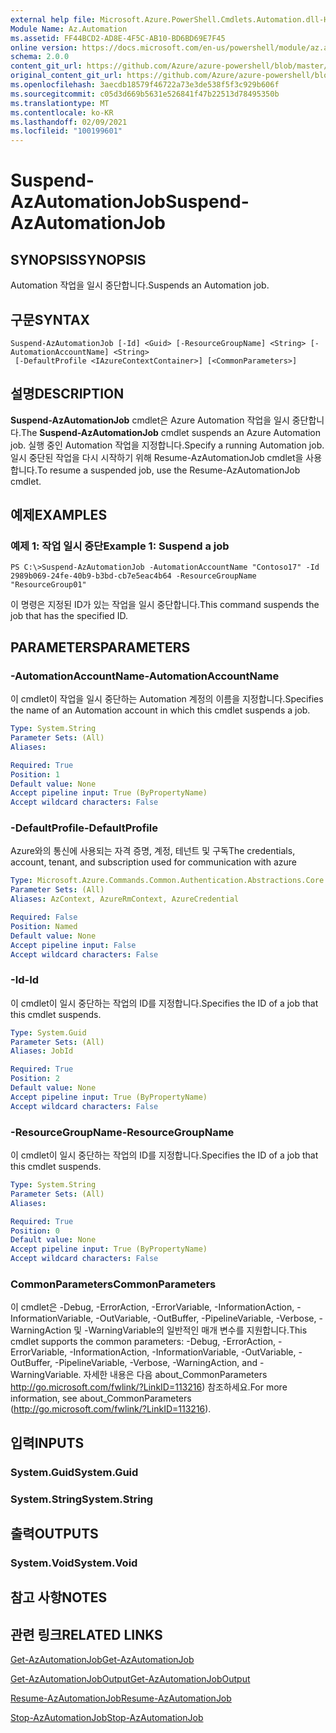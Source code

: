 ```yaml
---
external help file: Microsoft.Azure.PowerShell.Cmdlets.Automation.dll-Help.xml
Module Name: Az.Automation
ms.assetid: FF44BCD2-AD8E-4F5C-AB10-BD6BD69E7F45
online version: https://docs.microsoft.com/en-us/powershell/module/az.automation/suspend-azautomationjob
schema: 2.0.0
content_git_url: https://github.com/Azure/azure-powershell/blob/master/src/Automation/Automation/help/Suspend-AzAutomationJob.md
original_content_git_url: https://github.com/Azure/azure-powershell/blob/master/src/Automation/Automation/help/Suspend-AzAutomationJob.md
ms.openlocfilehash: 3aecdb18579f46722a73e3de538f5f3c929b606f
ms.sourcegitcommit: c05d3d669b5631e526841f47b22513d78495350b
ms.translationtype: MT
ms.contentlocale: ko-KR
ms.lasthandoff: 02/09/2021
ms.locfileid: "100199601"
---
```

# <span data-ttu-id="13ec3-101">Suspend-AzAutomationJob</span><span class="sxs-lookup"><span data-stu-id="13ec3-101">Suspend-AzAutomationJob</span></span>

## <span data-ttu-id="13ec3-102">SYNOPSIS</span><span class="sxs-lookup"><span data-stu-id="13ec3-102">SYNOPSIS</span></span>
<span data-ttu-id="13ec3-103">Automation 작업을 일시 중단합니다.</span><span class="sxs-lookup"><span data-stu-id="13ec3-103">Suspends an Automation job.</span></span>

## <span data-ttu-id="13ec3-104">구문</span><span class="sxs-lookup"><span data-stu-id="13ec3-104">SYNTAX</span></span>

```
Suspend-AzAutomationJob [-Id] <Guid> [-ResourceGroupName] <String> [-AutomationAccountName] <String>
 [-DefaultProfile <IAzureContextContainer>] [<CommonParameters>]
```

## <span data-ttu-id="13ec3-105">설명</span><span class="sxs-lookup"><span data-stu-id="13ec3-105">DESCRIPTION</span></span>
<span data-ttu-id="13ec3-106">**Suspend-AzAutomationJob** cmdlet은 Azure Automation 작업을 일시 중단합니다.</span><span class="sxs-lookup"><span data-stu-id="13ec3-106">The **Suspend-AzAutomationJob** cmdlet suspends an Azure Automation job.</span></span>
<span data-ttu-id="13ec3-107">실행 중인 Automation 작업을 지정합니다.</span><span class="sxs-lookup"><span data-stu-id="13ec3-107">Specify a running Automation job.</span></span>
<span data-ttu-id="13ec3-108">일시 중단된 작업을 다시 시작하기 위해 Resume-AzAutomationJob cmdlet을 사용 합니다.</span><span class="sxs-lookup"><span data-stu-id="13ec3-108">To resume a suspended job, use the Resume-AzAutomationJob cmdlet.</span></span>

## <span data-ttu-id="13ec3-109">예제</span><span class="sxs-lookup"><span data-stu-id="13ec3-109">EXAMPLES</span></span>

### <span data-ttu-id="13ec3-110">예제 1: 작업 일시 중단</span><span class="sxs-lookup"><span data-stu-id="13ec3-110">Example 1: Suspend a job</span></span>
```
PS C:\>Suspend-AzAutomationJob -AutomationAccountName "Contoso17" -Id 2989b069-24fe-40b9-b3bd-cb7e5eac4b64 -ResourceGroupName "ResourceGroup01"
```

<span data-ttu-id="13ec3-111">이 명령은 지정된 ID가 있는 작업을 일시 중단합니다.</span><span class="sxs-lookup"><span data-stu-id="13ec3-111">This command suspends the job that has the specified ID.</span></span>

## <span data-ttu-id="13ec3-112">PARAMETERS</span><span class="sxs-lookup"><span data-stu-id="13ec3-112">PARAMETERS</span></span>

### <span data-ttu-id="13ec3-113">-AutomationAccountName</span><span class="sxs-lookup"><span data-stu-id="13ec3-113">-AutomationAccountName</span></span>
<span data-ttu-id="13ec3-114">이 cmdlet이 작업을 일시 중단하는 Automation 계정의 이름을 지정합니다.</span><span class="sxs-lookup"><span data-stu-id="13ec3-114">Specifies the name of an Automation account in which this cmdlet suspends a job.</span></span>

```yaml
Type: System.String
Parameter Sets: (All)
Aliases:

Required: True
Position: 1
Default value: None
Accept pipeline input: True (ByPropertyName)
Accept wildcard characters: False
```

### <span data-ttu-id="13ec3-115">-DefaultProfile</span><span class="sxs-lookup"><span data-stu-id="13ec3-115">-DefaultProfile</span></span>
<span data-ttu-id="13ec3-116">Azure와의 통신에 사용되는 자격 증명, 계정, 테넌트 및 구독</span><span class="sxs-lookup"><span data-stu-id="13ec3-116">The credentials, account, tenant, and subscription used for communication with azure</span></span>

```yaml
Type: Microsoft.Azure.Commands.Common.Authentication.Abstractions.Core.IAzureContextContainer
Parameter Sets: (All)
Aliases: AzContext, AzureRmContext, AzureCredential

Required: False
Position: Named
Default value: None
Accept pipeline input: False
Accept wildcard characters: False
```

### <span data-ttu-id="13ec3-117">-Id</span><span class="sxs-lookup"><span data-stu-id="13ec3-117">-Id</span></span>
<span data-ttu-id="13ec3-118">이 cmdlet이 일시 중단하는 작업의 ID를 지정합니다.</span><span class="sxs-lookup"><span data-stu-id="13ec3-118">Specifies the ID of a job that this cmdlet suspends.</span></span>

```yaml
Type: System.Guid
Parameter Sets: (All)
Aliases: JobId

Required: True
Position: 2
Default value: None
Accept pipeline input: True (ByPropertyName)
Accept wildcard characters: False
```

### <span data-ttu-id="13ec3-119">-ResourceGroupName</span><span class="sxs-lookup"><span data-stu-id="13ec3-119">-ResourceGroupName</span></span>
<span data-ttu-id="13ec3-120">이 cmdlet이 일시 중단하는 작업의 ID를 지정합니다.</span><span class="sxs-lookup"><span data-stu-id="13ec3-120">Specifies the ID of a job that this cmdlet suspends.</span></span>

```yaml
Type: System.String
Parameter Sets: (All)
Aliases:

Required: True
Position: 0
Default value: None
Accept pipeline input: True (ByPropertyName)
Accept wildcard characters: False
```

### <span data-ttu-id="13ec3-121">CommonParameters</span><span class="sxs-lookup"><span data-stu-id="13ec3-121">CommonParameters</span></span>
<span data-ttu-id="13ec3-122">이 cmdlet은 -Debug, -ErrorAction, -ErrorVariable, -InformationAction, -InformationVariable, -OutVariable, -OutBuffer, -PipelineVariable, -Verbose, -WarningAction 및 -WarningVariable의 일반적인 매개 변수를 지원합니다.</span><span class="sxs-lookup"><span data-stu-id="13ec3-122">This cmdlet supports the common parameters: -Debug, -ErrorAction, -ErrorVariable, -InformationAction, -InformationVariable, -OutVariable, -OutBuffer, -PipelineVariable, -Verbose, -WarningAction, and -WarningVariable.</span></span> <span data-ttu-id="13ec3-123">자세한 내용은 다음 about_CommonParameters http://go.microsoft.com/fwlink/?LinkID=113216) 참조하세요.</span><span class="sxs-lookup"><span data-stu-id="13ec3-123">For more information, see about_CommonParameters (http://go.microsoft.com/fwlink/?LinkID=113216).</span></span>

## <span data-ttu-id="13ec3-124">입력</span><span class="sxs-lookup"><span data-stu-id="13ec3-124">INPUTS</span></span>

### <span data-ttu-id="13ec3-125">System.Guid</span><span class="sxs-lookup"><span data-stu-id="13ec3-125">System.Guid</span></span>

### <span data-ttu-id="13ec3-126">System.String</span><span class="sxs-lookup"><span data-stu-id="13ec3-126">System.String</span></span>

## <span data-ttu-id="13ec3-127">출력</span><span class="sxs-lookup"><span data-stu-id="13ec3-127">OUTPUTS</span></span>

### <span data-ttu-id="13ec3-128">System.Void</span><span class="sxs-lookup"><span data-stu-id="13ec3-128">System.Void</span></span>

## <span data-ttu-id="13ec3-129">참고 사항</span><span class="sxs-lookup"><span data-stu-id="13ec3-129">NOTES</span></span>

## <span data-ttu-id="13ec3-130">관련 링크</span><span class="sxs-lookup"><span data-stu-id="13ec3-130">RELATED LINKS</span></span>

[<span data-ttu-id="13ec3-131">Get-AzAutomationJob</span><span class="sxs-lookup"><span data-stu-id="13ec3-131">Get-AzAutomationJob</span></span>](./Get-AzAutomationJob.md)

[<span data-ttu-id="13ec3-132">Get-AzAutomationJobOutput</span><span class="sxs-lookup"><span data-stu-id="13ec3-132">Get-AzAutomationJobOutput</span></span>](./Get-AzAutomationJobOutput.md)

[<span data-ttu-id="13ec3-133">Resume-AzAutomationJob</span><span class="sxs-lookup"><span data-stu-id="13ec3-133">Resume-AzAutomationJob</span></span>](./Resume-AzAutomationJob.md)

[<span data-ttu-id="13ec3-134">Stop-AzAutomationJob</span><span class="sxs-lookup"><span data-stu-id="13ec3-134">Stop-AzAutomationJob</span></span>](./Stop-AzAutomationJob.md)


